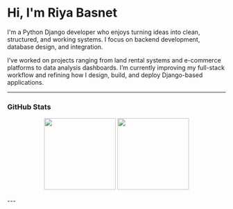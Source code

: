 

<!--
**riya9818/riya9818** is a ✨ _special_ ✨ repository because its `README.md` (this file) appears on your GitHub profile.

Here are some ideas to get you started:

- 🔭 I’m currently working on ...
- 🌱 I’m currently learning ...
- 👯 I’m looking to collaborate on ...
- 🤔 I’m looking for help with ...
- 💬 Ask me about ...
- 📫 How to reach me: ...
- 😄 Pronouns: ...
- ⚡ Fun fact: ...
-->
# Hi, I'm Riya Basnet

I'm a Python Django developer who enjoys turning ideas into clean, structured, and working systems. I focus on backend development, database design, and integration. 

I’ve worked on projects ranging from land rental systems and e-commerce platforms to data analysis dashboards. I’m currently improving my full-stack workflow and refining how I design, build, and deploy Django-based applications.

---


### GitHub Stats
<html>
<p align="center">
  <img src="https://github-readme-stats.vercel.app/api?username=riya9818&show_icons=true&theme=tokyonight" height="165">
  <img src="https://github-readme-stats.vercel.app/api/top-langs/?username=riya9818&layout=compact&theme=tokyonight" height="165">
</p>
</html>
---